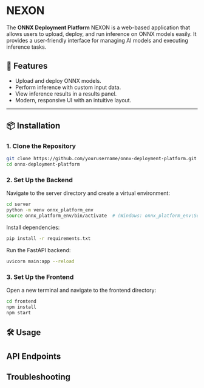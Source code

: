 
# NEXON

The **ONNX Deployment Platform** NEXON is a web-based application that allows users to upload, deploy, and run inference on ONNX models easily. It provides a user-friendly interface for managing AI models and executing inference tasks.

## 🚀 Features
- Upload and deploy ONNX models.
- Perform inference with custom input data.
- View inference results in a results panel.
- Modern, responsive UI with an intuitive layout.

---

## 📦 Installation

### **1. Clone the Repository**
```bash
git clone https://github.com/yourusername/onnx-deployment-platform.git
cd onnx-deployment-platform
```
### **2. Set Up the Backend**
Navigate to the server directory and create a virtual environment:
```bash
cd server
python -m venv onnx_platform_env
source onnx_platform_env/bin/activate  # (Windows: onnx_platform_env\Scripts\activate)
```
Install dependencies: 
```bash
pip install -r requirements.txt
```
Run the FastAPI backend:
```bash
uvicorn main:app --reload
```
### **3. Set Up the Frontend**
Open a new terminal and navigate to the frontend directory:
```bash
cd frontend
npm install
npm start
```
## 🛠 Usage
## API Endpoints
## Troubleshooting

